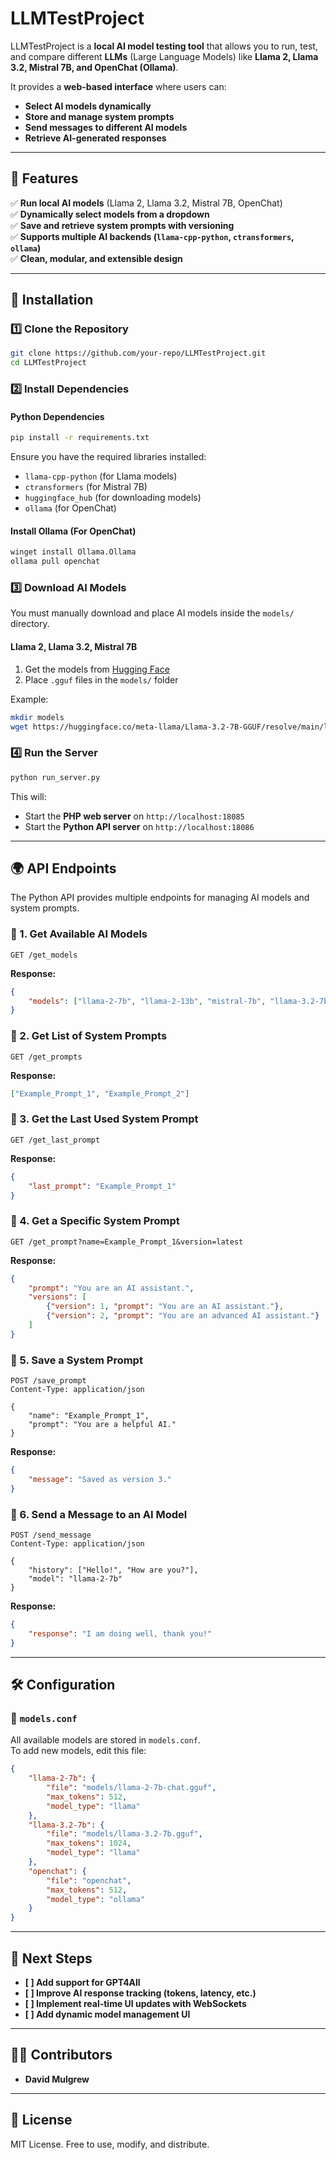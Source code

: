 # LLMTestProject

LLMTestProject is a **local AI model testing tool** that allows you to run, test, and compare different **LLMs** (Large Language Models) like **Llama 2, Llama 3.2, Mistral 7B, and OpenChat (Ollama)**.

It provides a **web-based interface** where users can:
- **Select AI models dynamically**
- **Store and manage system prompts**
- **Send messages to different AI models**
- **Retrieve AI-generated responses**

---

## 🚀 Features
✅ **Run local AI models** (Llama 2, Llama 3.2, Mistral 7B, OpenChat)  
✅ **Dynamically select models from a dropdown**  
✅ **Save and retrieve system prompts with versioning**  
✅ **Supports multiple AI backends (`llama-cpp-python`, `ctransformers`, `ollama`)**  
✅ **Clean, modular, and extensible design**

---

## 📌 Installation

### 1️⃣ Clone the Repository
```bash
git clone https://github.com/your-repo/LLMTestProject.git
cd LLMTestProject
```

### 2️⃣ Install Dependencies

#### Python Dependencies
```bash
pip install -r requirements.txt
```
Ensure you have the required libraries installed:
- `llama-cpp-python` (for Llama models)
- `ctransformers` (for Mistral 7B)
- `huggingface_hub` (for downloading models)
- `ollama` (for OpenChat)

#### Install Ollama (For OpenChat)
```bash
winget install Ollama.Ollama
ollama pull openchat
```

### 3️⃣ Download AI Models
You must manually download and place AI models inside the `models/` directory.

#### Llama 2, Llama 3.2, Mistral 7B
1. Get the models from [Hugging Face](https://huggingface.co/meta-llama)  
2. Place `.gguf` files in the `models/` folder

Example:
```bash
mkdir models
wget https://huggingface.co/meta-llama/Llama-3.2-7B-GGUF/resolve/main/llama-3.2-7b.Q4_K_M.gguf -O models/llama-3.2-7b.gguf
```

### 4️⃣ Run the Server
```bash
python run_server.py
```
This will:
- Start the **PHP web server** on `http://localhost:18085`
- Start the **Python API server** on `http://localhost:18086`

---

## 🌍 API Endpoints
The Python API provides multiple endpoints for managing AI models and system prompts.

### 📌 1. Get Available AI Models
```http
GET /get_models
```
**Response:**
```json
{
    "models": ["llama-2-7b", "llama-2-13b", "mistral-7b", "llama-3.2-7b", "openchat"]
}
```

### 📌 2. Get List of System Prompts
```http
GET /get_prompts
```
**Response:**
```json
["Example_Prompt_1", "Example_Prompt_2"]
```

### 📌 3. Get the Last Used System Prompt
```http
GET /get_last_prompt
```
**Response:**
```json
{
    "last_prompt": "Example_Prompt_1"
}
```

### 📌 4. Get a Specific System Prompt
```http
GET /get_prompt?name=Example_Prompt_1&version=latest
```
**Response:**
```json
{
    "prompt": "You are an AI assistant.",
    "versions": [
        {"version": 1, "prompt": "You are an AI assistant."},
        {"version": 2, "prompt": "You are an advanced AI assistant."}
    ]
}
```

### 📌 5. Save a System Prompt
```http
POST /save_prompt
Content-Type: application/json

{
    "name": "Example_Prompt_1",
    "prompt": "You are a helpful AI."
}
```
**Response:**
```json
{
    "message": "Saved as version 3."
}
```

### 📌 6. Send a Message to an AI Model
```http
POST /send_message
Content-Type: application/json

{
    "history": ["Hello!", "How are you?"],
    "model": "llama-2-7b"
}
```
**Response:**
```json
{
    "response": "I am doing well, thank you!"
}
```

---

## 🛠 Configuration

### 🔧 `models.conf`
All available models are stored in `models.conf`.  
To add new models, edit this file:

```json
{
    "llama-2-7b": {
        "file": "models/llama-2-7b-chat.gguf",
        "max_tokens": 512,
        "model_type": "llama"
    },
    "llama-3.2-7b": {
        "file": "models/llama-3.2-7b.gguf",
        "max_tokens": 1024,
        "model_type": "llama"
    },
    "openchat": {
        "file": "openchat",
        "max_tokens": 512,
        "model_type": "ollama"
    }
}
```

---

## 🎯 Next Steps
- **[ ] Add support for GPT4All**
- **[ ] Improve AI response tracking (tokens, latency, etc.)**
- **[ ] Implement real-time UI updates with WebSockets**
- **[ ] Add dynamic model management UI**

---

## 👨‍💻 Contributors
- **David Mulgrew**

---

## 📜 License
MIT License. Free to use, modify, and distribute.

